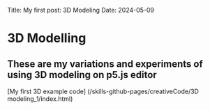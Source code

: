 Title: My first post: 3D Modeling
Date: 2024-05-09

# 3D Modelling
## These are my variations and experiments of using 3D modeling on p5.js editor

[My first 3D example code] (/skills-github-pages/creativeCode/3D modeling_1/index.html)
